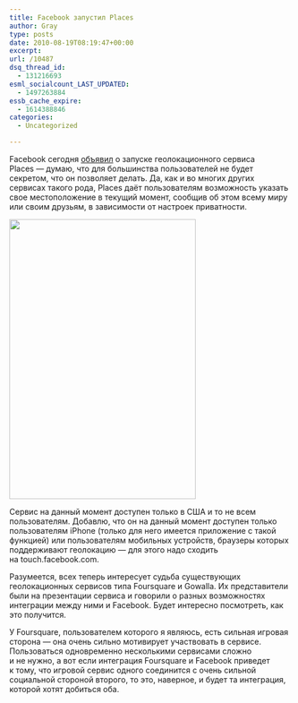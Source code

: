 ```yaml
---
title: Facebook запустил Places
author: Gray
type: posts
date: 2010-08-19T08:19:47+00:00
excerpt:
url: /10487
dsq_thread_id:
  - 131216693
esml_socialcount_LAST_UPDATED:
  - 1497263884
essb_cache_expire:
  - 1614388846
categories:
  - Uncategorized

---
```








Facebook сегодня <a href="http://blog.facebook.com/blog.php?post=418175202130" target="_blank">объявил</a> о&nbsp;запуске геолокационного сервиса Places&nbsp;&mdash; думаю, что для большинства пользователей не&nbsp;будет секретом, что он&nbsp;позволяет делать. Да, как и&nbsp;во&nbsp;многих других сервисах такого рода, Places даёт пользователям возможность указать свое местоположение в&nbsp;текущий момент, сообщив об&nbsp;этом всему миру или своим друзьям, в&nbsp;зависимости от&nbsp;настроек приватности.

<img src="https://i2.wp.com/img-fotki.yandex.ru/get/5401/gray7400.91/0_47e9e_9366958a_L.jpg?resize=333%2C500" width="333" height="500" title="" alt="" border="0" data-recalc-dims="1" /> 

Сервис на&nbsp;данный момент доступен только в&nbsp;США и&nbsp;то&nbsp;не&nbsp;всем пользователям. Добавлю, что он&nbsp;на&nbsp;данный момент доступен только пользователям iPhone (только для него имеется приложение с&nbsp;такой функцией) или пользователям мобильных устройств, браузеры которых поддерживают геолокацию&nbsp;&mdash; для этого надо сходить на&nbsp;touch.facebook.com.

Разумеется, всех теперь интересует судьба существующих геолокационных сервисов типа Foursquare и&nbsp;Gowalla. Их&nbsp;представители были на&nbsp;презентации сервиса и&nbsp;говорили о&nbsp;разных возможностях интеграции между ними и&nbsp;Facebook. Будет интересно посмотреть, как это получится.

У&nbsp;Foursquare, пользователем которого я&nbsp;являюсь, есть сильная игровая сторона&nbsp;&mdash; она очень сильно мотивирует участвовать в&nbsp;сервисе. Пользоваться одновременно несколькими сервисами сложно и&nbsp;не&nbsp;нужно, а&nbsp;вот если интеграция Foursquare и&nbsp;Facebook приведет к&nbsp;тому, что игровой сервис одного соединится с&nbsp;очень сильной социальной стороной второго, то&nbsp;это, наверное, и&nbsp;будет та&nbsp;интеграция, которой хотят добиться оба.
